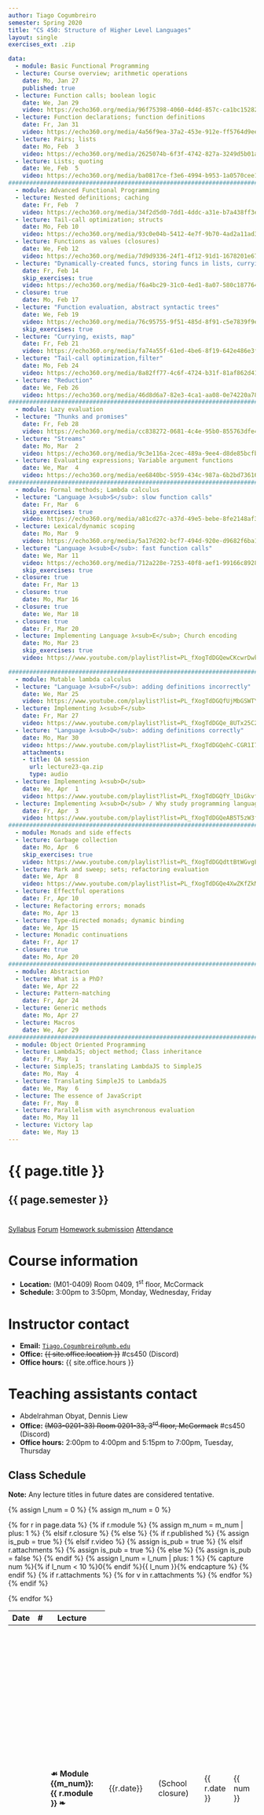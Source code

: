 ```yaml
---
author: Tiago Cogumbreiro
semester: Spring 2020
title: "CS 450: Structure of Higher Level Languages"
layout: single
exercises_ext: .zip

data:
  - module: Basic Functional Programming
  - lecture: Course overview; arithmetic operations
    date: Mo, Jan 27
    published: true
  - lecture: Function calls; boolean logic
    date: We, Jan 29
    video: https://echo360.org/media/96f75398-4060-4d4d-857c-ca1bc15282db/public
  - lecture: Function declarations; function definitions
    date: Fr, Jan 31
    video: https://echo360.org/media/4a56f9ea-37a2-453e-912e-ff5764d9eee6/public
  - lecture: Pairs; lists
    date: Mo, Feb  3
    video: https://echo360.org/media/2625074b-6f3f-4742-827a-3249d5b01ad3/public
  - lecture: Lists; quoting
    date: We, Feb  5
    video: https://echo360.org/media/ba0817ce-f3e6-4994-b953-1a0570cee1b4/public
################################################################################
  - module: Advanced Functional Programming
  - lecture: Nested definitions; caching
    date: Fr, Feb  7
    video: https://echo360.org/media/34f2d5d0-7dd1-4ddc-a31e-b7a438ff3e06/public
  - lecture: Tail-call optimization; structs
    date: Mo, Feb 10
    video: https://echo360.org/media/93c0e04b-5412-4e7f-9b70-4ad2a11ad379/public
  - lecture: Functions as values (closures)
    date: We, Feb 12
    video: https://echo360.org/media/7d9d9336-24f1-4f12-91d1-1678201e67a6/public
  - lecture: "Dynamically-created funcs, storing funcs in lists, currying"
    date: Fr, Feb 14
    skip_exercises: true
    video: https://echo360.org/media/f6a4bc29-31c0-4ed1-8a07-580c187764da/public
  - closure: true
    date: Mo, Feb 17
  - lecture: "Function evaluation, abstract syntactic trees"
    date: We, Feb 19
    video: https://echo360.org/media/76c95755-9f51-485d-8f91-c5e7839f9ed3/public
    skip_exercises: true
  - lecture: "Currying, exists, map"
    date: Fr, Feb 21
    video: https://echo360.org/media/fa74a55f-61ed-4be6-8f19-642e486e3f5e/public
  - lecture: "Tail-call optimization,filter"
    date: Mo, Feb 24
    video: https://echo360.org/media/8a82ff77-4c6f-4724-b31f-81af862d41cd/public
  - lecture: "Reduction"
    date: We, Feb 26
    video: https://echo360.org/media/46d8d6a7-82e3-4ca1-aa08-0e74220a7835/public
################################################################################
  - module: Lazy evaluation
  - lecture: "Thunks and promises"
    date: Fr, Feb 28
    video: https://echo360.org/media/cc838272-0681-4c4e-95b0-855763dfe4d1/public
  - lecture: "Streams"
    date: Mo, Mar  2
    video: https://echo360.org/media/9c3e116a-2cec-489a-9ee4-d8de85bcfbca/public
  - lecture: Evaluating expressions; Variable argument functions
    date: We, Mar  4
    video: https://echo360.org/media/ee6840bc-5959-434c-987a-6b2bd73616df/public
################################################################################
  - module: Formal methods; Lambda calculus
  - lecture: "Language λ<sub>S</sub>: slow function calls"
    date: Fr, Mar  6
    skip_exercises: true
    video: https://echo360.org/media/a81cd27c-a37d-49e5-bebe-8fe2148af332/public
  - lecture: Lexical/dynamic scoping
    date: Mo, Mar  9
    video: https://echo360.org/media/5a17d202-bcf7-494d-920e-d9682f6ba14d/public
  - lecture: "Language λ<sub>E</sub>: fast function calls"
    date: We, Mar 11
    video: https://echo360.org/media/712a228e-7253-40f8-aef1-99166c892865/public
    skip_exercises: true
  - closure: true
    date: Fr, Mar 13
  - closure: true
    date: Mo, Mar 16
  - closure: true
    date: We, Mar 18
  - closure: true
    date: Fr, Mar 20
  - lecture: Implementing Language λ<sub>E</sub>; Church encoding
    date: Mo, Mar 23
    skip_exercises: true
    video: https://www.youtube.com/playlist?list=PL_fXogTdDGQewCKcwrDwkhKoKOY8lZwPI

################################################################################
  - module: Mutable lambda calculus
  - lecture: "Language λ<sub>F</sub>: adding definitions incorrectly"
    date: We, Mar 25
    video: https://www.youtube.com/playlist?list=PL_fXogTdDGQfUjMbGSWTYi-mMTdlC1eV2
  - lecture: Implementing λ<sub>F</sub>
    date: Fr, Mar 27
    video: https://www.youtube.com/playlist?list=PL_fXogTdDGQe_8UTx25C2srKf0wjTiSbG
  - lecture: "Language λ<sub>D</sub>: adding definitions correctly"
    date: Mo, Mar 30
    video: https://www.youtube.com/playlist?list=PL_fXogTdDGQehC-CGR1I7ZB-OeIOSTSSn
    attachments:
    - title: QA session
      url: lecture23-qa.zip
      type: audio
  - lecture: Implementing λ<sub>D</sub>
    date: We, Apr  1
    video: https://www.youtube.com/playlist?list=PL_fXogTdDGQfY_lDiGkvf04svbNFS85E5
  - lecture: Implementing λ<sub>D</sub> / Why study programming languages?
    date: Fr, Apr  3
    video: https://www.youtube.com/playlist?list=PL_fXogTdDGQeAB5T5zW3fyxJC3dyqYKLj
################################################################################
  - module: Monads and side effects
  - lecture: Garbage collection
    date: Mo, Apr  6
    skip_exercises: true
    video: https://www.youtube.com/playlist?list=PL_fXogTdDGQdttBtWGvgEcEhwYwNCand4
  - lecture: Mark and sweep; sets; refactoring evaluation
    date: We, Apr  8
    video: https://www.youtube.com/playlist?list=PL_fXogTdDGQe4XwZKfZkMuaqcSLQc67M1
  - lecture: Effectful operations
    date: Fr, Apr 10
  - lecture: Refactoring errors; monads
    date: Mo, Apr 13
  - lecture: Type-directed monads; dynamic binding
    date: We, Apr 15
  - lecture: Monadic continuations
    date: Fr, Apr 17
  - closure: true
    date: Mo, Apr 20
################################################################################
  - module: Abstraction
  - lecture: What is a PhD?
    date: We, Apr 22
  - lecture: Pattern-matching
    date: Fr, Apr 24
  - lecture: Generic methods
    date: Mo, Apr 27
  - lecture: Macros
    date: We, Apr 29
################################################################################
  - module: Object Oriented Programming
  - lecture: LambdaJS; object method; Class inheritance
    date: Fr, May  1
  - lecture: SimpleJS; translating LambdaJS to SimpleJS
    date: Mo, May  4
  - lecture: Translating SimpleJS to LambdaJS
    date: We, May  6
  - lecture: The essence of JavaScript
    date: Fr, May  8
  - lecture: Parallelism with asynchronous evaluation
    date: Mo, May 11
  - lecture: Victory lap
    date: We, May 13
---
```


<h1 class="has-text-centered">{{ page.title }}</h1>
<h2 class="has-text-centered" style="padding-bottom:1em;">{{ page.semester }}</h2>

<div class="buttons is-centered">
<a class="button is-large is-link" href="syllabus.pdf">Syllabus</a>
<a class="button is-large is-link" href="https://piazza.com/class/k5ubs34raz3ao">Forum</a>
<a class="button is-large is-link" href="https://www.gradescope.com/courses/85523">Homework submission</a>
<a class="button is-large is-link" href="https://www.estalee.com/">Attendance</a>
</div>

# Course information

* **Location:** (M01-0409) Room 0409, 1<sup>st</sup> floor, McCormack
* **Schedule:** 3:00pm to 3:50pm, Monday, Wednesday, Friday

# Instructor contact
* **Email:** [`Tiago.Cogumbreiro@umb.edu`](mailto:Tiago.Cogumbreiro@umb.edu)
* **Office:** <del>{{ site.office.location }}</del> #cs450 (Discord)
* **Office hours:** {{ site.office.hours }}

# Teaching assistants contact

* Abdelrahman Obyat, Dennis Liew
* **Office:** <del>(M03-0201-33) Room 0201-33, 3<sup>rd</sup> floor, McCormack</del> #cs450 (Discord)
* **Office hours:** 2:00pm to 4:00pm and 5:15pm to 7:00pm, Tuesday, Thursday

## Class Schedule

**Note:** Any lecture titles in future dates are considered tentative.


{% assign l_num = 0 %}
{% assign m_num = 0 %}
<table>
  <thead>
    <tr>
      <th>Date</th>
      <th>#</th>
      <th>Lecture</th>
      <th></th>
    </tr>
  </thead>
  <tbody>
{% for r in page.data %}
<tr>
{% if r.module %}
  {% assign m_num = m_num | plus: 1 %}
  <td></td>
  <td></td>
  <td><b>☙ Module {{m_num}}: {{ r.module }} ❧</b></td>
  <td></td>
{% elsif r.closure %}
  <td class="has-text-grey-light">{{r.date}}</td>
  <td></td>
  <td class="has-text-grey-light">(School closure)</td>
  <td></td>
{% else %}
  {% if r.published %}
    {% assign is_pub = true %}
  {% elsif r.video %}
    {% assign is_pub = true %}
  {% elsif r.attachments %}
    {% assign is_pub = true %}
  {% else %}
    {% assign is_pub = false %}
  {% endif %}
  {% assign l_num = l_num | plus: 1 %}
  {% capture num %}{% if l_num < 10 %}0{% endif %}{{ l_num }}{% endcapture %}
  <td>{{ r.date }}</td>
  <td>{{ num }}</td>
  <td>
  {% if is_pub %}
    <a href="lecture{{num}}.html">{{ r.lecture }}</a>
  {% else %}
    {{ r.lecture }}
  {% endif %}
  </td>
  <td>
    {% if is_pub %}
      {% capture s_url %}lecture{{ num }}.pdf{% endcapture %}
      {% if r.skip_exercises %}
        {% assign f_url = nil %}
      {% else %}
        {% capture f_url %}lecture{{ num }}-exercises{{ page.exercises_ext }}{% endcapture %}
      {% endif %}
      <span class="buttons has-addons">{% include button.html url=s_url title="Download lecture slides" icon="book" %}{% include button.html url=r.video icon="file-video" title="Video recording" %}{% include button.html url=f_url icon="box" title="Class exercises" %}</span>
    {% endif %}
  </td>
{% endif %}
</tr>
{% if r.attachments %}
    {% for v in r.attachments %}
<tr>
  <td></td>
  <td></td>
    <td>
        <a href="{{ v.url }}">
        <span class="icon is-small"><i class="fas fa-file-{{v.type}}"></i></span>
        {{ v.title }}
        </a>
    </td>
</tr>
    {% endfor %}
{% endif %}

{% endfor %}
  </tbody>
</table>